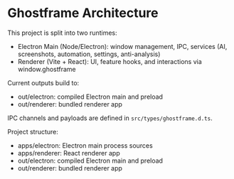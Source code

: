 # Ghostframe Architecture

This project is split into two runtimes:

- Electron Main (Node/Electron): window management, IPC, services (AI, screenshots, automation, settings, anti-analysis)
- Renderer (Vite + React): UI, feature hooks, and interactions via window.ghostframe

Current outputs build to:

- out/electron: compiled Electron main and preload
- out/renderer: bundled renderer app

IPC channels and payloads are defined in `src/types/ghostframe.d.ts`.

Project structure:

- apps/electron: Electron main process sources
- apps/renderer: React renderer app
- out/electron: compiled Electron main and preload
- out/renderer: bundled renderer app
